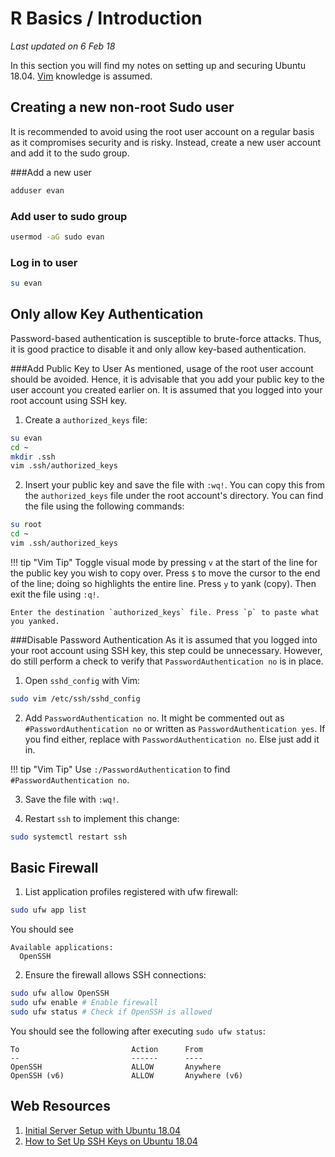 # R Basics / Introduction
_Last updated on 6 Feb 18_

In this section you will find my notes on setting up and securing Ubuntu 18.04. [Vim](https://www.linux.com/learn/vim-101-beginners-guide-vim) knowledge is assumed.

## Creating a new non-root Sudo user
It is recommended to avoid using the root user account on a regular basis as it compromises security and is risky. Instead, create a new user account and add it to the sudo group.

###Add a new user
```bash
adduser evan
```

### Add user to sudo group
```bash
usermod -aG sudo evan
```

### Log in to user
```bash
su evan
```

## Only allow Key Authentication
Password-based authentication is susceptible to brute-force attacks. Thus, it is good practice to disable it and only allow key-based authentication.

###Add Public Key to User
As mentioned, usage of the root user account should be avoided. Hence, it is advisable that you add your public key to the user account you created earlier on. It is assumed that you logged into your root account using SSH key.

1. Create a `authorized_keys` file:
```bash
su evan
cd ~
mkdir .ssh
vim .ssh/authorized_keys
```

2. Insert your public key and save the file with `:wq!`. You can copy this from the `authorized_keys` file under the root account's directory. You can find the file using the following commands:
```bash
su root
cd ~
vim .ssh/authorized_keys
```
!!! tip "Vim Tip"
    Toggle visual mode by pressing `v` at the start of the line for the public key you wish to copy over. Press `$` to move the cursor to the end of the line; doing so highlights the entire line. Press `y` to yank (copy). Then exit the file using `:q!`.

    Enter the destination `authorized_keys` file. Press `p` to paste what you yanked.

###Disable Password Authentication
As it is assumed that you logged into your root account using SSH key, this step could be unnecessary. However, do still perform a check to verify that `PasswordAuthentication no` is in place.

1. Open `sshd_config` with Vim:
```bash
sudo vim /etc/ssh/sshd_config
```

2. Add `PasswordAuthentication no`. It might be commented out as `#PasswordAuthentication no` or written as `PasswordAuthentication yes`. If you find either, replace with `PasswordAuthentication no`. Else just add it in.

!!! tip "Vim Tip"
    Use `:/PasswordAuthentication` to find `#PasswordAuthentication no`.

3. Save the file with `:wq!`.

4. Restart `ssh` to implement this change:
```bash
sudo systemctl restart ssh
```

## Basic Firewall
1. List application profiles registered with ufw firewall:
```bash
sudo ufw app list
```

You should see
```
Available applications:
  OpenSSH
```

2. Ensure the firewall allows SSH connections:
```bash
sudo ufw allow OpenSSH
sudo ufw enable # Enable firewall
sudo ufw status # Check if OpenSSH is allowed
```

You should see the following after executing `sudo ufw status`:
```
To                         Action      From
--                         ------      ----
OpenSSH                    ALLOW       Anywhere
OpenSSH (v6)               ALLOW       Anywhere (v6)
```

## Web Resources
1. [Initial Server Setup with Ubuntu 18.04](https://www.digitalocean.com/community/tutorials/initial-server-setup-with-ubuntu-18-04)
2. [How to Set Up SSH Keys on Ubuntu 18.04 ](https://www.digitalocean.com/community/tutorials/how-to-set-up-ssh-keys-on-ubuntu-1804)
